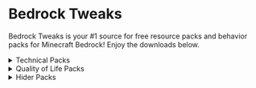 # Bedrock Tweaks

Bedrock Tweaks is your #1 source for free resource packs and behavior packs for Minecraft Bedrock! Enjoy the downloads below.

<!--- Import JS and CSS -->
<script async defer src="https://buttons.github.io/buttons.js"></script>
<link rel="stylesheet" href="{{ '/assets/css/style.css?v=' | append: site.github.build_revision | relative_url }}"/>
<link rel="stylesheet" href="style.css"/>

<!--- Start of page. -->
<details close>
  <summary>Technical Packs</summary>
  <h3>Chunk Visualizer (by Theta Sigma)</h3>
  
  <p>The Chunk Visualizer resource pack adds a shader that shows the chunks in the world by sperating them with a small white line. This is perfect for building farms, as a lot of bedrock farms depend on their position inside a chunk! Download below (May not work with other shaderpacks.):</p>
  <!-- Place this tag where you want the button to render. -->
<a class="github-button" href="https://github.com/Cy4Shot/bedrock-tweaks/blob/master/packs/Bedrock_Tweaks_Chunk_Visualizer.mcpack?raw=true" data-icon="octicon-download" data-size="large" aria-label="Download Cy4Shot/bedrock-tweaks on GitHub">Download Chunk Visualizer</a>
  
  <h3>Better Redstone (by Bedrock Tweaks)</h3>
  
  <p>The Better Redstone resource pack changes the look of redstone when it is placed on the ground. This makes redstone machines look much more clean and improves the redstone experience! Download below:</p>
  <a class="github-button" href="https://github.com/Cy4Shot/bedrock-tweaks/blob/master/packs/Bedrock_Tweaks_Better_Redstone.mcpack?raw=true" data-icon="octicon-download" data-size="large" aria-label="Download" download>Download Better Redstone</a>
  <br><br>
</details>
<details close>
  <summary>Quality of Life Packs</summary>
  <h3>Night Vision (by LinusDev)</h3>
  
  <p>The Night Vision resource pack makes it easy too see in the dark in your minecraft world!! Download below (May not work with other shaderpacks.):</p>
  <!-- Place this tag where you want the button to render. -->
<a class="github-button" href="https://github.com/Cy4Shot/bedrock-tweaks/blob/master/packs/Bedrock_Tweaks_Night_Vision.mcpack?raw=true" data-icon="octicon-download" data-size="large" aria-label="Download Cy4Shot/bedrock-tweaks on GitHub">Download Night Vision</a>
  
  <h3>Invisible Particles (by Sinn)</h3>
  
  <p>The Invisible Particles resource packs disables some potion particles so that they don't obstruct your vision during combat or gameplay! Download below:</p>
  <a class="github-button" href="https://github.com/Cy4Shot/bedrock-tweaks/blob/master/packs/Bedrock_Tweaks_Invisible_Particles.mcpack?raw=true" data-icon="octicon-download" data-size="large" aria-label="Download" download>Download Invisible Particles</a>
  <br><br>
</details>
<details close>
  <summary>Hider Packs</summary>
  <h3>No Beta Text (by Bedrock Tweaks)</h3>
  
  <p>The No Beta Text resource pack removes the beta text from beta versions of the game! Download below:</p>
  <!-- Place this tag where you want the button to render. -->
<a class="github-button" href="https://github.com/Cy4Shot/bedrock-tweaks/blob/master/packs/Bedrock_Tweaks_No_Beta_Text.mcpack?raw=true" data-icon="octicon-download" data-size="large" aria-label="Download Cy4Shot/bedrock-tweaks on GitHub">Download No Beta Text</a>
  
  <h3>No Marketplace (by Bedrock Tweaks)</h3>
  
  <p>The Marketplace resource pack removes the marketplace from  the game! Download below:</p>
  <!-- Place this tag where you want the button to render. -->
<a class="github-button" href="https://github.com/Cy4Shot/bedrock-tweaks/blob/master/packs/Bedrock_Tweaks_No_Marketplace.mcpack?raw=true" data-icon="octicon-download" data-size="large" aria-label="Download Cy4Shot/bedrock-tweaks on GitHub">Download No Marketplace</a>

  <h3>No Featured Servers (by TechRock)</h3>
  
  <p>The No Featured Servers resource pack removes the featured servers from  the game! Download below:</p>
  <!-- Place this tag where you want the button to render. -->
<a class="github-button" href="https://github.com/Cy4Shot/bedrock-tweaks/blob/master/packs/Bedrock_Tweaks_No_Featured_Servers.mcpack?raw=true" data-icon="octicon-download" data-size="large" aria-label="Download Cy4Shot/bedrock-tweaks on GitHub">Download No Featured Servers</a>
  <br><br>
</details>
